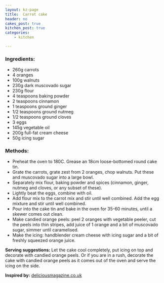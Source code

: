 ```yaml
---
layout: kz-page
title:  Carrot cake
header: no
cakes_post: true
kitchen_post: true
categories:
    - kitchen

---
```


### Ingredients:

* 260g carrots
* 4 oranges
* 100g walnuts
* 230g dark muscovado sugar
* 230g flour
* 4 teaspoons baking powder
* 2 teaspoons cinnamon
* 1 teaspoons ground ginger
* 1/2 teaspoons ground nutmeg
* 1/2 teaspoons ground cloves
* 3 eggs
* 145g vegetable oil
* 200g full-fat cream cheese
* 50g icing sugar

### Methods:

* Preheat the oven to 180C. Grease an 18cm loose-bottomed round cake tin.
* Grate the carrots, grate zest from 2 oranges, chop walnuts. Put these and muscovado sugar into a large bowl.
* Separately mix flour, baking powder and spices (cinnamon, ginger, nutmeg and cloves, or any subset of these).
* Lightly beat the eggs, combine with oil.
* Add flour mix to the carrot mix and stir until well combined. Add the egg mixture and stir until well combined.  
* Pour into the cake tin and bake in the oven for 35-60 minutes, until a skewer comes out clean.
* Make candied orange peels: peel 2 oranges with vegetable peeler, cut the peels into thin stripes, add juice of 1 orange and a bit of muscovado sugar, simmer until caramelised.
* Make the icing: handblender cream cheese with icing sugar and a bit of freshly squeezed orange juice.

**Serving suggestions:** Let the cake cool completely, put icing on top and decorate with candied orange peels. Or if you are in a rush, decorate the cake with candied orange peels as it comes out of the oven and serve the icing on the side.

**Inspired by:** [deliciousmagazine.co.uk][1]

[1]: https://www.deliciousmagazine.co.uk/recipes/paul-hollywoods-ultimate-carrot-cake/